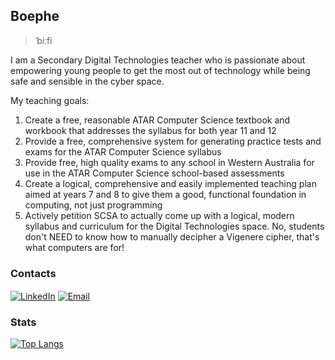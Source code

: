 ## Boephe

> ˈbiːfi

I am a Secondary Digital Technologies teacher who is passionate about empowering young people to get the most out of technology while being safe and sensible in the cyber space.<br>

My teaching goals:
<ol>
  <li>Create a free, reasonable ATAR Computer Science textbook and workbook that addresses the syllabus for both year 11 and 12</li>
  <li>Provide a free, comprehensive system for generating practice tests and exams for the ATAR Computer Science syllabus</li>
  <li>Provide free, high quality exams to any school in Western Australia for use in the ATAR Computer Science school-based assessments</li>
  <li>Create a logical, comprehensive and easily implemented teaching plan aimed at years 7 and 8 to give them a good, functional foundation in computing, not just programming</li>
  <li>Actively petition SCSA to actually come up with a logical, modern syllabus and curriculum for the Digital Technologies space. No, students don't NEED to know how to manually decipher a Vigenere cipher, that's what computers are for!</li>
</ol>

### Contacts

[<img align='center' alt='LinkedIn' src='https://img.shields.io/badge/linkedin-%230077B5.svg?&style=for-the-badge&logo=linkedin&logoColor=white' />](https://www.linkedin.com/in/phoebe-hurren/)
[<img align='center' alt='Email' src='https://img.shields.io/badge/Microsoft_Outlook-0078D4?style=for-the-badge&logo=microsoft-outlook&logoColor=white' />](mailto:phoebe@hurren.id.au)

### Stats

[![Top Langs](https://github-readme-stats.vercel.app/api/top-langs/?username=boephe)](https://github.com/boephe/github-readme-stats)
